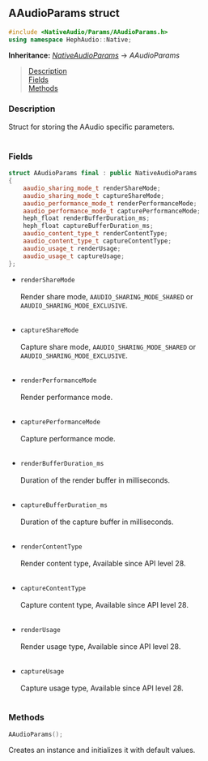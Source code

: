 ## AAudioParams struct
```c++
#include <NativeAudio/Params/AAudioParams.h>
using namespace HephAudio::Native;
```
**Inheritance:** *[NativeAudioParams](/docs/HephAudio/NativeAudio/Params/NativeAudioParams.md)* -> *AAudioParams*

> [Description](#description)<br>
[Fields](#fields)<br>
[Methods](#methods)



### Description
Struct for storing the AAudio specific parameters.
<br><br>


### Fields

```c++
struct AAudioParams final : public NativeAudioParams
{
    aaudio_sharing_mode_t renderShareMode;
    aaudio_sharing_mode_t captureShareMode;
    aaudio_performance_mode_t renderPerformanceMode;
    aaudio_performance_mode_t capturePerformanceMode;
    heph_float renderBufferDuration_ms;
    heph_float captureBufferDuration_ms;
    aaudio_content_type_t renderContentType;
    aaudio_content_type_t captureContentType;
    aaudio_usage_t renderUsage;
    aaudio_usage_t captureUsage;
};
```

- ``renderShareMode``
<br><br>
Render share mode, ``AAUDIO_SHARING_MODE_SHARED`` or ``AAUDIO_SHARING_MODE_EXCLUSIVE``.
<br><br>

- ``captureShareMode``
<br><br>
Capture share mode, ``AAUDIO_SHARING_MODE_SHARED`` or ``AAUDIO_SHARING_MODE_EXCLUSIVE``.
<br><br>

- ``renderPerformanceMode``
<br><br>
Render performance mode.
<br><br>

- ``capturePerformanceMode``
<br><br>
Capture performance mode.
<br><br>

- ``renderBufferDuration_ms``
<br><br>
Duration of the render buffer in milliseconds.
<br><br>

- ``captureBufferDuration_ms``
<br><br>
Duration of the capture buffer in milliseconds.
<br><br>

- ``renderContentType``
<br><br>
Render content type, Available since API level 28.
<br><br>

- ``captureContentType``
<br><br>
Capture content type, Available since API level 28.
<br><br>

- ``renderUsage``
<br><br>
Render usage type, Available since API level 28.
<br><br>

- ``captureUsage``
<br><br>
Capture usage type, Available since API level 28.
<br><br>

### Methods

```c++
AAudioParams();
```
Creates an instance and initializes it with default values.

